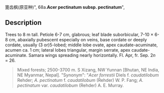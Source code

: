 篦齿枫(原亚种)",
68a.**Acer pectinatum subsp. pectinatum**",

## Description
Trees to 8 m tall. Petiole 6-7 cm, glabrous; leaf blade suborbicular, 7-10 × 6-8 cm, abaxially pubescent especially on veins, base cordate or deeply cordate, usually (3 or)5-lobed; middle lobe ovate, apex caudate-acuminate, acumen ca. 1 cm; lateral lobes triangular, margin serrate, apex caudate-acuminate. Samara wings spreading nearly horizontally. Fl. Apr, fr. Sep. 2*n* = 26.

> Mixed forests; 2500-3700 m. S Xizang, NW Yunnan [Bhutan, NE India, NE Myanmar, Nepal].
  "Synonym": "*Acer forrestii* Diels f. *caudatilobum* Rehder; *A. pectinatum* f. *caudatilobum* (Rehder) W. P. Fang; *A. pectinatum* var. *caudatilobum* (Rehder) A. E. Murray.

